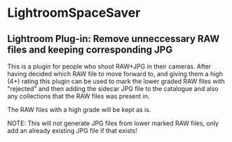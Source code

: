 # LightroomSpaceSaver
## Lightroom Plug-in: Remove unneccessary RAW files and keeping corresponding JPG

This is a plugin for people who shoot RAW+JPG in their cameras.
After having decided which RAW file to move forward to, and giving them a high (4+) rating
this plugin can be used to mark the lower graded RAW files with "rejected" and then adding the sidecar
JPG file to the catalogue and also any collections that the RAW files was present in.

The RAW files with a high grade will be kept as is.

NOTE: This will not generate JPG files from lower marked RAW files, only add an already existing
JPG file if that exists!
